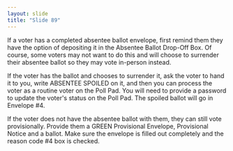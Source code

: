 ```yaml
---
layout: slide
title: "Slide 89"
---
```


If a voter has a completed absentee ballot envelope, first remind them they have the option of depositing it in the Absentee Ballot Drop-Off Box. Of course, some voters may not want to do this and will choose to surrender their absentee ballot so they may vote in-person instead.

If the voter has the ballot and chooses to surrender it, ask the voter to hand it to you, write ABSENTEE SPOILED on it, and then you can process the voter as a routine voter on the Poll Pad. You will need to provide a password to update the voter's status on the Poll Pad. The spoiled ballot will go in Envelope #4.

If the voter does not have the absentee ballot with them, they can still vote provisionally. Provide them a GREEN Provisional Envelope, Provisional Notice and a ballot. Make sure the envelope is filled out completely and the reason code #4 box is checked.